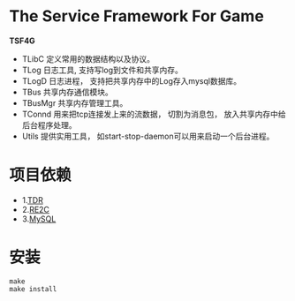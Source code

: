 The Service Framework For Game
==============================
**TSF4G**

- TLibC 定义常用的数据结构以及协议。
- TLog 日志工具, 支持写log到文件和共享内存。
- TLogD 日志进程， 支持把共享内存中的Log存入mysql数据库。
- TBus 共享内存通信模块。
- TBusMgr 共享内存管理工具。
- TConnd 用来把tcp连接发上来的流数据， 切割为消息包， 放入共享内存中给后台程序处理。
- Utils 提供实用工具， 如start-stop-daemon可以用来启动一个后台进程。

项目依赖
========

- 1.[TDR](http://github.com/randyliu/TDR)
- 2.[RE2C](http://www.re2c.org)
- 3.[MySQL](http://www.mysql.com)

安装
====
	make
	make install
